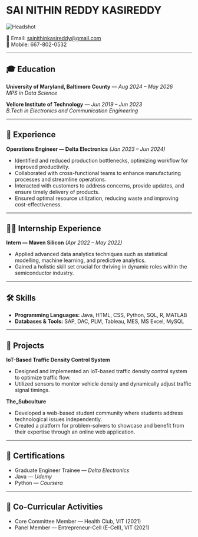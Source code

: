 
# SAI NITHIN REDDY KASIREDDY

![Headshot](../headshot.jpeg)

📧 Email: [sainithinkasireddy@gmail.com](mailto:sainithinkasireddy@gmail.com)  
📱 Mobile: 667-802-0532  

---

## 🎓 Education

**University of Maryland, Baltimore County** — *Aug 2024 – May 2026*  
*MPS in Data Science*  
  

**Vellore Institute of Technology** — *Jun 2019 – Jun 2023*  
*B.Tech in Electronics and Communication Engineering*  
 

---

## 💼 Experience

**Operations Engineer — Delta Electronics** *(Jan 2023 – Jun 2024)*  
- Identified and reduced production bottlenecks, optimizing workflow for improved productivity.  
- Collaborated with cross-functional teams to enhance manufacturing processes and streamline operations.  
- Interacted with customers to address concerns, provide updates, and ensure timely delivery of products.  
- Ensured optimal resource utilization, reducing waste and improving cost-effectiveness.  

---

## 🧑‍💻 Internship Experience

**Intern — Maven Silicon** *(Apr 2022 – May 2022)*  
- Applied advanced data analytics techniques such as statistical modelling, machine learning, and predictive analytics.  
- Gained a holistic skill set crucial for thriving in dynamic roles within the semiconductor industry.  

---

## 🛠 Skills

- **Programming Languages:** Java, HTML, CSS, Python, SQL, R, MATLAB  
- **Databases & Tools:** SAP, DAC, PLM, Tableau, MES, MS Excel, MySQL  

---

## 📂 Projects

**IoT-Based Traffic Density Control System**  
- Designed and implemented an IoT-based traffic density control system to optimize traffic flow.  
- Utilized sensors to monitor vehicle density and dynamically adjust traffic signal timings.  

**The_Subculture**  
- Developed a web-based student community where students address technological issues independently.  
- Created a platform for problem-solvers to showcase and benefit from their expertise through an online web application.  

---

## 📜 Certifications

- Graduate Engineer Trainee — *Delta Electronics*  
- Java — *Udemy*  
- Python — *Coursera*  

---

## 🌱 Co-Curricular Activities

- Core Committee Member — Health Club, VIT (2021)  
- Panel Member — Entrepreneur-Cell (E-Cell), VIT (2021)  
